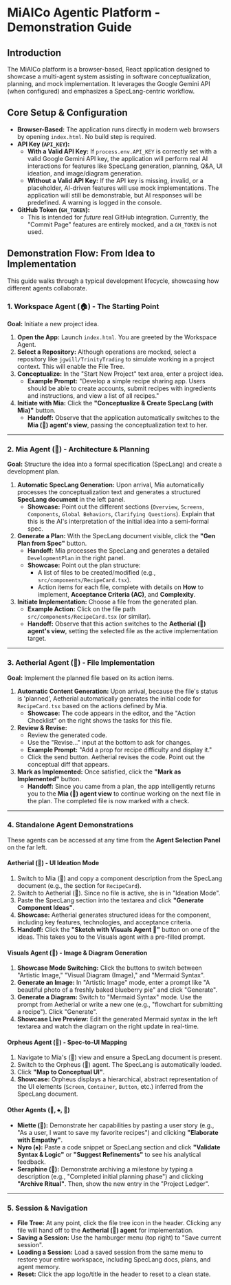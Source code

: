 # MiAICo Agentic Platform - Demonstration Guide

## Introduction

The MiAICo platform is a browser-based, React application designed to showcase a multi-agent system assisting in software conceptualization, planning, and mock implementation. It leverages the Google Gemini API (when configured) and emphasizes a SpecLang-centric workflow.

## Core Setup & Configuration

*   **Browser-Based:** The application runs directly in modern web browsers by opening `index.html`. No build step is required.
*   **API Key (`API_KEY`):**
    *   **With a Valid API Key:** If `process.env.API_KEY` is correctly set with a valid Google Gemini API key, the application will perform real AI interactions for features like SpecLang generation, planning, Q&A, UI ideation, and image/diagram generation.
    *   **Without a Valid API Key:** If the API key is missing, invalid, or a placeholder, AI-driven features will use mock implementations. The application will still be demonstrable, but AI responses will be predefined. A warning is logged in the console.
*   **GitHub Token (`GH_TOKEN`):**
    *   This is intended for *future* real GitHub integration. Currently, the "Commit Page" features are entirely mocked, and a `GH_TOKEN` is not used.

## Demonstration Flow: From Idea to Implementation

This guide walks through a typical development lifecycle, showcasing how different agents collaborate.

### 1. Workspace Agent (🏠) - The Starting Point

**Goal:** Initiate a new project idea.

1.  **Open the App:** Launch `index.html`. You are greeted by the Workspace Agent.
2.  **Select a Repository:** Although operations are mocked, select a repository like `jgwill/TrinityTrading` to simulate working in a project context. This will enable the File Tree.
3.  **Conceptualize:** In the "Start New Project" text area, enter a project idea.
    *   **Example Prompt:** "Develop a simple recipe sharing app. Users should be able to create accounts, submit recipes with ingredients and instructions, and view a list of all recipes."
4.  **Initiate with Mia:** Click the **"Conceptualize & Create SpecLang (with Mia)"** button.
    *   **Handoff:** Observe that the application automatically switches to the **Mia (🧠) agent's view**, passing the conceptualization text to her.

---

### 2. Mia Agent (🧠) - Architecture & Planning

**Goal:** Structure the idea into a formal specification (SpecLang) and create a development plan.

1.  **Automatic SpecLang Generation:** Upon arrival, Mia automatically processes the conceptualization text and generates a structured **SpecLang document** in the left panel.
    *   **Showcase:** Point out the different sections (`Overview`, `Screens`, `Components`, `Global Behaviors`, `Clarifying Questions`). Explain that this is the AI's interpretation of the initial idea into a semi-formal spec.
2.  **Generate a Plan:** With the SpecLang document visible, click the **"Gen Plan from Spec"** button.
    *   **Handoff:** Mia processes the SpecLang and generates a detailed `DevelopmentPlan` in the right panel.
    *   **Showcase:** Point out the plan structure:
        *   A list of files to be created/modified (e.g., `src/components/RecipeCard.tsx`).
        *   Action items for each file, complete with details on **How** to implement, **Acceptance Criteria (AC)**, and **Complexity**.
3.  **Initiate Implementation:** Choose a file from the generated plan.
    *   **Example Action:** Click on the file path `src/components/RecipeCard.tsx` (or similar).
    *   **Handoff:** Observe that this action switches to the **Aetherial (💎) agent's view**, setting the selected file as the active implementation target.

---

### 3. Aetherial Agent (💎) - File Implementation

**Goal:** Implement the planned file based on its action items.

1.  **Automatic Content Generation:** Upon arrival, because the file's status is 'planned', Aetherial automatically generates the initial code for `RecipeCard.tsx` based on the actions defined by Mia.
    *   **Showcase:** The code appears in the editor, and the "Action Checklist" on the right shows the tasks for this file.
2.  **Review & Revise:**
    *   Review the generated code.
    *   Use the "Revise..." input at the bottom to ask for changes.
    *   **Example Prompt:** "Add a prop for recipe difficulty and display it."
    *   Click the send button. Aetherial revises the code. Point out the conceptual diff that appears.
3.  **Mark as Implemented:** Once satisfied, click the **"Mark as Implemented"** button.
    *   **Handoff:** Since you came from a plan, the app intelligently returns you to the **Mia (🧠) agent view** to continue working on the next file in the plan. The completed file is now marked with a check.

---

### 4. Standalone Agent Demonstrations

These agents can be accessed at any time from the **Agent Selection Panel** on the far left.

#### **Aetherial (💎) - UI Ideation Mode**

1.  Switch to Mia (🧠) and copy a component description from the SpecLang document (e.g., the section for `RecipeCard`).
2.  Switch to Aetherial (💎). Since no file is active, she is in "Ideation Mode".
3.  Paste the SpecLang section into the textarea and click **"Generate Component Ideas"**.
4.  **Showcase:** Aetherial generates structured ideas for the component, including key features, technologies, and acceptance criteria.
5.  **Handoff:** Click the **"Sketch with Visuals Agent 🎨"** button on one of the ideas. This takes you to the Visuals agent with a pre-filled prompt.

#### **Visuals Agent (🎨) - Image & Diagram Generation**

1.  **Showcase Mode Switching:** Click the buttons to switch between "Artistic Image," "Visual Diagram (Image)," and "Mermaid Syntax".
2.  **Generate an Image:** In "Artistic Image" mode, enter a prompt like "A beautiful photo of a freshly baked blueberry pie" and click "Generate".
3.  **Generate a Diagram:** Switch to "Mermaid Syntax" mode. Use the prompt from Aetherial or write a new one (e.g., "flowchart for submitting a recipe"). Click "Generate".
4.  **Showcase Live Preview:** Edit the generated Mermaid syntax in the left textarea and watch the diagram on the right update in real-time.

#### **Orpheus Agent (🧊) - Spec-to-UI Mapping**

1.  Navigate to Mia's (🧠) view and ensure a SpecLang document is present.
2.  Switch to the Orpheus (🧊) agent. The SpecLang is automatically loaded.
3.  Click **"Map to Conceptual UI"**.
4.  **Showcase:** Orpheus displays a hierarchical, abstract representation of the UI elements (`Screen`, `Container`, `Button`, etc.) inferred from the SpecLang document.

#### **Other Agents (🌸, ♠️, 🦢)**

*   **Miette (🌸):** Demonstrate her capabilities by pasting a user story (e.g., "As a user, I want to save my favorite recipes") and clicking **"Elaborate with Empathy"**.
*   **Nyro (♠️):** Paste a code snippet or SpecLang section and click **"Validate Syntax & Logic"** or **"Suggest Refinements"** to see his analytical feedback.
*   **Seraphine (🦢):** Demonstrate archiving a milestone by typing a description (e.g., "Completed initial planning phase") and clicking **"Archive Ritual"**. Then, show the new entry in the "Project Ledger".

---

### 5. Session & Navigation

*   **File Tree:** At any point, click the file tree icon in the header. Clicking any file will hand off to the **Aetherial (💎) agent** for implementation.
*   **Saving a Session:** Use the hamburger menu (top right) to "Save current session".
*   **Loading a Session:** Load a saved session from the same menu to restore your entire workspace, including SpecLang docs, plans, and agent memory.
*   **Reset:** Click the app logo/title in the header to reset to a clean state.